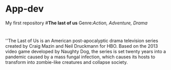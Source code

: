 # App-dev
My first repository
#**The last of us**
Genre:*Action, Adventure, Drama*
#
''The Last of Us is an American post-apocalyptic drama television series created by Craig Mazin and Neil Druckmann for HBO. Based on the 2013 video game developed by Naughty Dog, 
the series is set twenty years into a pandemic caused by a mass fungal infection, which causes its hosts to transform into zombie-like creatures and collapse society. 
